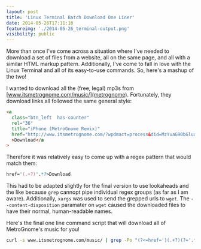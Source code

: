 ```yaml
---
layout: post
title: 'Linux Terminal Batch Download One Liner'
date: 2014-05-26T17:11:16
featureimg: './2014-05-26_terminal-output.png'
visibility: public
---
```


More than once I've come across a situation where I've needed to download a set of files from a website, all on the same page, and all with a similar HTML markup pattern. Additionally, I've come to fall in love with the Linux Terminal and all of its easy-to-use commands. So, here's a mashup of the two!<!--break-->

I wanted to download all the (free, legal) mp3s from [www.itsmetrognome.com/music/](metrognome). Fortunately, they download links all followed the same general style:

```html
<a
  class="btn_left  has-counter"
  rel="36"
  title="iPhone (MetroGnome Remix)"
  href="http://www.itsmetrognome.com/?wpdmact=process&did=MzYuaG90bGluaw=="
  >Download</a
>
```

Therefore it was relatively easy to come up with a regex pattern that would match them:

```perl
href='(.+?)'.*?>Download
```

This had to be adapted slightly for the final version to use lookaheads and the like because `grep` cannopt pipe individual regex groups (as far as I am aware). Additionally, `xargs` was used to send the grepped urls to `wget`. The `--content-disposition` paramater on `wget` caused the downloaded files to have their normal, human-readable names.

Here's the final one line command script that will download all of MetroGnome's music for you!

```bash
curl -s www.itsmetrognome.com/music/ | grep -Po "(?<=href=')(.+?)(?='.*?>Download)" | xargs -P16 wget --content-disposition
```

[metrognome]: www.itsmetrognome.com/music/
